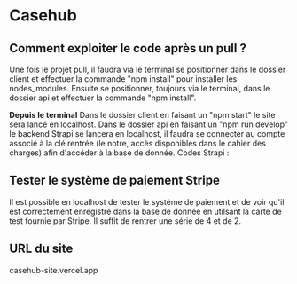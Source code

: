 # Casehub
## **Comment exploiter le code après un pull ?**
Une fois le projet pull, il faudra via le terminal se positionner dans le dossier client et effectuer la commande "npm install" pour installer les nodes_modules.
Ensuite se positionner, toujours via le terminal, dans le dossier api et effectuer la commande "npm install". 


**Depuis le terminal**
Dans le dossier client en faisant un "npm start" le site sera lancé en localhost.
Dans le dossier api en faisant un "npm run develop" le backend Strapi se lancera en localhost, il faudra se connecter au compte associé à la clé rentrée (le notre, accès disponibles dans le cahier des charges) afin d'accéder à la base de donnée. Codes Strapi : 

## **Tester le système de paiement Stripe**
Il est possible en localhost de tester le système de paiement et de voir qu'il est correctement enregistré dans la base de donnée en utilsant la carte de test fournie par Stripe. Il suffit de rentrer une série de 4 et de 2.

## **URL du site**
casehub-site.vercel.app
